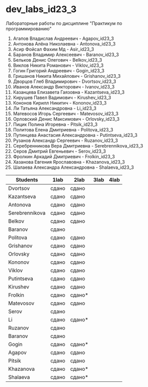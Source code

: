 # dev_labs_id23_3
Лабораторные работы по дисциплине "Практикум по программированию"

1. Агапов Владислав Андреевич - Agapov_id23_3
2. Антонова Алёна Николаевна - Antonova_id23_3
3. Асир Фойсал Фахим Мд - Asir_id23_3
4. Баранов Владимир Алексеевич - Baranov_id23_3
5. Бельков Денис Олегович - Belkov_id23_3
6. Виклов Никита Романович - Viklov_id23_3
7. Гогин Григорий Андреевич - Gogin_id23_3
8. Гришанов Никита Михайлович - Grishanov_id23_3
9. Дворцов Глеб Владимирович - Dvortsov_id23_3
10. Иванов Александр Викторович - Ivanov_id23_3
11. Казанцева Елизавета Гаязовна - Kazantseva_id23_3
12. Кирушев Павел Вадимович - Kirushev_id23_3
13. Кононов Кирилл Никитич - Kononov_id23_3
14. Ли Татьяна Александровна - Li_id23_3
15. Матевосов Игорь Сергеевич - Matevosov_id23_3
16. Орловский Денис Максимович - Orlovsky_id23_3
17. Пицик Полина Игоревна - Pitsik_id23_3
18. Политова Елена Дмитриевна - Politova_id23_3
19. Путинцева Анастасия Александровна - Putintseva_id23_3
20. Рузанов Александр Сергеевич - Ruzanov_id23_3
21. Серебренникова Вера Дмитриевна - Serebrennikova_id23_3
22. Серов Дмитрий Евгеньевич - Serov_id23_3
23. Фролкин Аркадий Дмитриевич - Frolkin_id23_3
24. Хазанова Евгения Ярославовна - Khazanova_id23_3
25. Шалаева Александра Александровна - Shalaeva_id23_3

| Students       | 1lab   | 2lab | 3lab | 4lab |
|----------------|--------|------|------|------|
| Dvortsov       | сдано  | сдано|      |      |
| Kazantseva     | сдано  | сдано|      |      |
| Antonova       | сдано  | сдано|      |      |
| Serebrennikova | сдано  | сдано|      |      |
| Belkov         | сдано  | сдано|      |      |
| Baranov        | сдано  |      |      |      |
| Politova       | сдано  | сдано|      |      |
| Grishanov      | сдано  | сдано|      |      |
| Orlovsky       | сдано  | сдано|      |      |
| Kononov        | сдано  | сдано|      |      |
| Viklov         | сдано  | сдано|      |      |
| Putintseva     | сдано  | сдано|      |      |
| Kirushev       | сдано  |сдано |      |      |
| Frolkin        | сдано  |сдано*|      |      |
| Matevosov      | сдано  |сдано |      |      |
| Serov          | сдано  |      |      |      |
| Li             | сдано  |сдано*|      |      |
| Ruzanov| сдано| | | |
| Baranov| сдано|  | | |
| Gogin| сдано| сдано*| | | 
| Agapov| сдано| сдано | | |
| Pitsik| сдано| сдано | | |
| Khazanova| сдано| сдано*| | |
| Shalaeva | сдано| сдано*| | |
